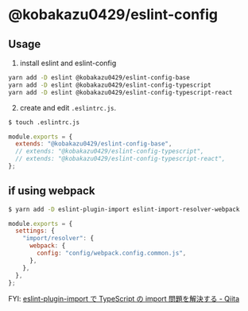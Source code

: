 # @kobakazu0429/eslint-config

## Usage

1. install eslint and eslint-config

```bash
yarn add -D eslint @kobakazu0429/eslint-config-base
yarn add -D eslint @kobakazu0429/eslint-config-typescript
yarn add -D eslint @kobakazu0429/eslint-config-typescript-react
```

2. create and edit `.eslintrc.js`.

```bash
$ touch .eslintrc.js
```

```javascript
module.exports = {
  extends: "@kobakazu0429/eslint-config-base",
  // extends: "@kobakazu0429/eslint-config-typescript",
  // extends: "@kobakazu0429/eslint-config-typescript-react",
};
```

## if using webpack

```bash
$ yarn add -D eslint-plugin-import eslint-import-resolver-webpack
```

```javascript
module.exports = {
  settings: {
    "import/resolver": {
      webpack: {
        config: "config/webpack.config.common.js",
      },
    },
  },
};
```

FYI: [eslint-plugin-import で TypeScript の import 問題を解決する - Qiita](https://qiita.com/paranishian/items/334d0f2d87f487dc65d6)
